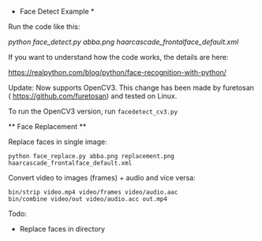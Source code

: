 * Face Detect Example *

Run the code like this:

*python face_detect.py abba.png haarcascade_frontalface_default.xml*

If you want to understand how the code works, the details are here:

https://realpython.com/blog/python/face-recognition-with-python/

Update: Now supports OpenCV3. This change has been made by furetosan ( https://github.com/furetosan) and tested on Linux.

To run the OpenCV3 version, run `facedetect_cv3.py`

** Face Replacement **

Replace faces in single image:

```
python face_replace.py abba.png replacement.png haarcascade_frontalface_default.xml
```

Convert video to images (frames) + audio and vice versa:

```
bin/strip video.mp4 video/frames video/audio.aac
bin/combine video/out video/audio.acc out.mp4
```

Todo:

* Replace faces in directory
